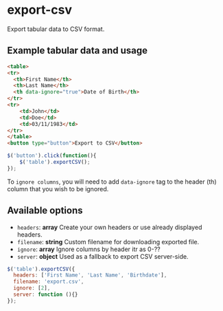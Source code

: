export-csv
==========

Export tabular data to CSV format.

Example tabular data and usage
------------

```html
<table>
<tr>
  <th>First Name</th>
  <th>Last Name</th>
  <th data-ignore="true">Date of Birth</th>
</tr>
<tr>
	<td>John</td>
	<td>Doe</td>
	<td>03/11/1983</td>
</tr>
</table>
<button type="button">Export to CSV</button>
```

```javascript
$('button').click(function(){
	$('table').exportCSV();
});
```

To ``ignore columns``, you will need to add ``data-ignore`` tag to the header (th) column that you wish to be ignored.

Available options
------------

* ``headers``: **array** Create your own headers or use already displayed headers.
* ``filename``: **string** Custom filename for downloading exported file.
* ``ignore``: **array** Ignore columns by header itr as 0-??
* ``server``: **object** Used as a fallback to export CSV server-side.

```javascript
$('table').exportCSV({
  headers: ['First Name', 'Last Name', 'Birthdate'],
  filename: 'export.csv',
  ignore: [2],
  server: function (){}
});
```